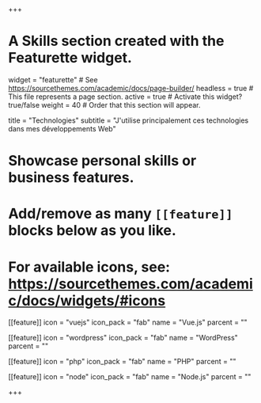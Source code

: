 +++
# A Skills section created with the Featurette widget.
widget = "featurette"  # See https://sourcethemes.com/academic/docs/page-builder/
headless = true  # This file represents a page section.
active = true  # Activate this widget? true/false
weight = 40  # Order that this section will appear.

title = "Technologies"
subtitle = "J'utilise principalement ces technologies dans mes développements Web"

# Showcase personal skills or business features.
# 
# Add/remove as many `[[feature]]` blocks below as you like.
# 
# For available icons, see: https://sourcethemes.com/academic/docs/widgets/#icons

[[feature]]
  icon = "vuejs"
  icon_pack = "fab"
  name = "Vue.js"
  parcent = ""
  
[[feature]]
  icon = "wordpress"
  icon_pack = "fab"
  name = "WordPress"
  parcent = ""

[[feature]]
  icon = "php"
  icon_pack = "fab"
  name = "PHP"
  parcent = ""

[[feature]]
  icon = "node"
  icon_pack = "fab"
  name = "Node.js"
  parcent = ""

+++
